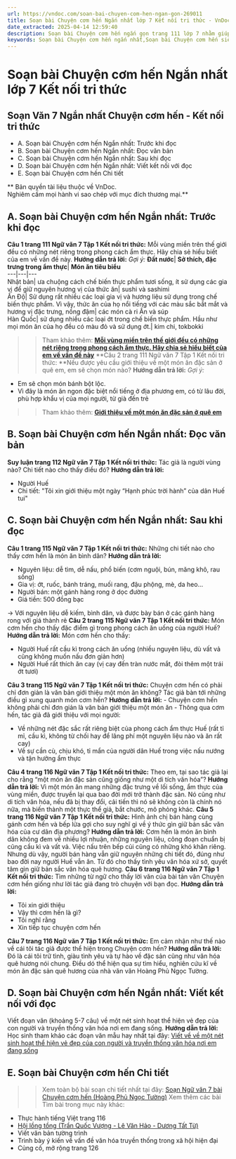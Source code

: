 ```yaml
---
url: https://vndoc.com/soan-bai-chuyen-com-hen-ngan-gon-269011
title: Soạn bài Chuyện cơm hến Ngắn nhất lớp 7 Kết nối tri thức - VnDoc.com
date_extracted: 2025-04-14 12:59:40
description: Soạn bài Chuyện cơm hến ngắn gọn trang 111 lớp 7 nhằm giúp các em HS đạt kết quả tốt trong quá trình làm bài tập và học tập môn Ngữ văn lớp 7 sách Kết nối tri thức.
keywords: Soạn bài Chuyện cơm hến ngắn nhất,Soạn bài Chuyện cơm hến siêu ngắn,Soạn bài Chuyện cơm hến ngắn gọn,Chuyện cơm hến,Soạn bài Chuyện cơm hến,Chuyện cơm hến Hoàng Phù Ngọc Tường,Soạn bài Chuyện cơm hến trang 111,Soạn bài Chuyện cơm hến Hoàng Phủ Ngọc Tường,Chuyện cơm hến trang 111,Soạn Chuyện cơm hến,Soạn văn 7 Chuyện cơm hến,Soạn Ngữ văn 7 Chuyện cơm hến,Soạn bài Chuyện cơm hến lớp 7,Soạn Chuyện cơm hến lớp 7,Soạn văn Chuyện cơm hến
---
```


# Soạn bài Chuyện cơm hến Ngắn nhất lớp 7 Kết nối tri thức
## **Soạn Văn 7 Ngắn nhất Chuyện cơm hến - Kết nối tri thức**
  * A. Soạn bài Chuyện cơm hến Ngắn nhất: Trước khi đọc
  * B. Soạn bài Chuyện cơm hến Ngắn nhất: Đọc văn bản 
  * C. Soạn bài Chuyện cơm hến Ngắn nhất: Sau khi đọc 
  * D. Soạn bài Chuyện cơm hến Ngắn nhất: Viết kết nối với đọc 
  * E. Soạn bài Chuyện cơm hến Chi tiết

** Bản quyền tài liệu thuộc về VnDoc.   
Nghiêm cấm mọi hành vi sao chép với mục đích thương mại.**
## **A. Soạn bài Chuyện cơm hến Ngắn nhất: Trước khi đọc**
**Câu 1 trang 111 Ngữ văn 7 Tập 1 Kết nối tri thức:** Mỗi vùng miền trên thế giới đều có những nét riêng trong phong cách ẩm thực. Hãy chia sẻ hiểu biết của em về vấn đề này.
**Hướng dẫn trả lời:**
_Gợi ý:_
**Đất nước**| **Sở thích, đặc trưng trong ẩm thực**| **Món ăn tiêu biểu**  
---|---|---  
Nhật bản| ưa chuộng cách chế biến thực phẩm tươi sống, ít sử dụng các gia vị để giữ nguyên hương vị của thức ăn| sushi và sashimi  
Ấn Độ| Sử dụng rất nhiều các loại gia vị và hương liệu sử dụng trong chế biến thực phẩm. Vì vậy, thức ăn của họ nổi tiếng với các màu sắc bắt mắt và hương vị đặc trưng, nồng đậm| các món cà ri Ấn và súp  
Hàn Quốc| sử dụng nhiều các loại ớt trong chế biến thực phẩm. Hầu như mọi món ăn của họ đều có màu đỏ và sử dụng ớt.| kim chi, tokbokki  
  
>> Tham khảo thêm: **[Mỗi vùng miền trên thế giới đều có những nét riêng trong phong cách ẩm thực. Hãy chia sẻ hiểu biết của em về vấn đề này](<https://vndoc.com/moi-vung-mien-tren-the-gioi-deu-co-nhung-net-rieng-trong-phong-cach-am-thuc-hay-chia-se-hieu-biet-cua-em-ve-van-de-nay-282128>)**
**Câu 2 trang 111 Ngữ văn 7 Tập 1 Kết nối tri thức: **Nếu được yêu cầu giới thiệu về một món ăn đặc sản ở quê em, em sẽ chọn món nào?
**Hướng dẫn trả lời:**
_Gợi ý:_
  * Em sẽ chọn món bánh bột lộc.
  * Vì đây là món ăn ngon đặc biệt nổi tiếng ở địa phương em, có từ lâu đời, phù hợp khẩu vị của mọi người, từ già đến trẻ

>> Tham khảo thêm: **[Giới thiệu về một món ăn đặc sản ở quê em](<https://vndoc.com/gioi-thieu-ve-mot-mon-an-dac-san-o-que-em-lop-7-282130>)**
## **B. Soạn bài Chuyện cơm hến Ngắn nhất: Đọc văn bản**
**Suy luận trang 112 Ngữ văn 7 Tập 1 Kết nối tri thức:** Tác giả là người vùng nào? Chi tiết nào cho thấy điều đó?
**Hướng dẫn trả lời:**
  * Người Huế
  * Chi tiết: "Tôi xin giới thiệu một ngày “Hạnh phúc trời hành” của dân Huế tui"

## **C. Soạn bài Chuyện cơm hến Ngắn nhất: Sau khi đọc**
**Câu 1 trang 115 Ngữ văn 7 Tập 1 Kết nối tri thức:** Những chi tiết nào cho thấy cơm hến là món ăn bình dân?
**Hướng dẫn trả lời:**
  * Nguyên liệu: dễ tìm, dễ nấu, phổ biến \(cơm nguội, bún, măng khô, rau sống\)
  * Gia vị: ớt, ruốc, bánh tráng, muối rang, đậu phộng, mè, da heo...
  * Người bán: một gánh hàng rong ở dọc đường
  * Giá tiền: 500 đồng bạc

→ Với nguyên liệu dễ kiếm, bình dân, và được bày bán ở các gánh hàng rong với giá thành rẻ
**Câu 2 trang 115 Ngữ văn 7 Tập 1 Kết nối tri thức:** Món cơm hến cho thấy đặc điểm gì trong phong cách ăn uống của người Huế?
**Hướng dẫn trả lời:**
Món cơm hến cho thấy:
  * Người Huế rất cầu kì trong cách ăn uống \(nhiều nguyên liệu, dù vất vả cũng không muốn nấu đơn giản hơn\)
  * Người Huế rất thích ăn cay \(vị cay đến tràn nước mắt, đòi thêm một trái ớt tươi\)

**Câu 3 trang 115 Ngữ văn 7 Tập 1 Kết nối tri thức:** Chuyện cơm hến có phải chỉ đơn giản là văn bản giới thiệu một món ăn không? Tác giả bàn tới những điều gì xung quanh món cơm hến?
**Hướng dẫn trả lời:**
\- Chuyện cơm hến không phải chỉ đơn giản là văn bản giới thiệu một món ăn
\- Thông qua cơm hến, tác giả đã giới thiệu với mọi người:
  * Về những nét đặc sắc rất riêng biệt của phong cách ẩm thực Huế \(rất tỉ mỉ, cầu kì, không từ chối hay để lãng phí một nguyên liệu nào và ăn rất cay\)
  * Về sự cần cù, chịu khó, tỉ mẩn của người dân Huế trong việc nấu nướng và tận hưởng ẩm thực

**Câu 4 trang 116 Ngữ văn 7 Tập 1 Kết nối tri thức:** Theo em, tại sao tác giả lại cho rằng “một món ăn đặc sản cũng giống như một di tích văn hóa”?
**Hướng dẫn trả lời:**
Vì một món ăn mang những đặc trưng về lối sống, ẩm thực của vùng miền, được truyền lại qua bao đời mới trở thành đặc sản. Nó cũng như di tích văn hóa, nếu đã bị thay đổi, cải tiến thì nó sẽ không còn là chính nó nữa, mà biến thành một thực thể giả, bắt chước, mô phỏng khác.
**Câu 5 trang 116 Ngữ văn 7 Tập 1 Kết nối tri thức:** Hình ảnh chị bán hàng cùng gánh cơm hến và bếp lửa gợi cho suy nghĩ gì về ý thức gìn giữ bản sắc văn hóa của cư dân địa phương?
**Hướng dẫn trả lời:**
Cơm hến là món ăn bình dân không đem về nhiều lợi nhuận, những nguyên liệu, công đoạn chuẩn bị cũng cầu kì và vất vả. Việc nấu trên bếp củi cũng có những khó khăn riêng. Nhưng dù vậy, người bán hàng vẫn giữ nguyên những chi tiết đó, đúng như bao đời nay người Huế vẫn ăn. Từ đó cho thấy tình yêu văn hóa xứ sở, quyết tâm gìn giữ bản sắc văn hóa quê hương.
**Câu 6 trang 116 Ngữ văn 7 Tập 1 Kết nối tri thức:** Tìm những từ ngữ cho thấy lời văn của bài tản văn Chuyện cơm hến giống như lời tác giả đang trò chuyện với bạn đọc.
**Hướng dẫn trả lời:**
  * Tôi xin giới thiệu
  * Vậy thì cơm hến là gì?
  * Tôi nghĩ rằng
  * Xin tiếp tục chuyện cơm hến

**Câu 7 trang 116 Ngữ văn 7 Tập 1 Kết nối tri thức:** Em cảm nhận như thế nào về cái tôi tác giả được thể hiện trong Chuyện cơm hến?
**Hướng dẫn trả lời:**
Đó là cái tôi trữ tình, giàu tình yêu và tự hào về đặc sản cũng như văn hóa quê hương nói chung. Điều dó thể hiện qua sự tìm hiểu, nghiên cứu kĩ về món ăn đặc sản quê hương của nhà văn văn Hoàng Phủ Ngọc Tường.
## **D. Soạn bài Chuyện cơm hến Ngắn nhất: Viết kết nối với đọc**
Viết đoạn văn \(khoảng 5-7 câu\) về một nét sinh hoạt thể hiện vẻ đẹp của con người và truyền thống văn hóa nơi em đang sống.
**Hướng dẫn trả lời:**
Học sinh tham khảo các đoạn văn mẫu hay nhất tại đây: [Viết về về một nét sinh hoạt thể hiện vẻ đẹp của con người và truyền thống văn hóa nơi em đang sống](<https://vndoc.com/viet-doan-van-ve-mot-net-sinh-hoat-the-hien-ve-dep-cua-con-nguoi-va-truyen-thong-van-hoa-noi-em-dang-song-282131>)
## **E. Soạn bài Chuyện cơm hến Chi tiết**
>> Xem toàn bộ bài soạn chi tiết nhất tại đây: [Soạn Ngữ văn 7 bài Chuyện cơm hến \(Hoàng Phủ Ngọc Tường\)](<https://vndoc.com/soan-bai-chuyen-com-hen-trang-111-269009>)
Xem thêm các bài Tìm bài trong mục này khác:
  * Thực hành tiếng Việt trang 116
  * [Hội lồng tồng \(Trần Quốc Vượng - Lê Văn Hảo - Dương Tất Từ\)](</soan-bai-hoi-long-tong-ngan-gon-269040>)
  * Viết văn bản tường trình
  * Trình bày ý kiến về vấn đề văn hóa truyền thống trong xã hội hiện đại
  * Củng cố, mở rộng trang 126

